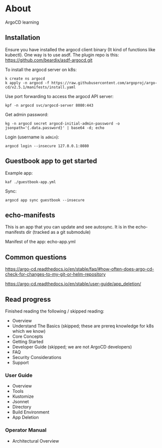 # About

ArgoCD learning


## Installation

Ensure you have installed the argocd client binary (It kind of functions like kubectl). One way is to use asdf. The plugin repo is this: https://github.com/beardix/asdf-argocd.git

To install the argocd server on k8s:
```
k create ns argocd
k apply -n argocd -f https://raw.githubusercontent.com/argoproj/argo-cd/v2.5.1/manifests/install.yaml
```

Use port forwarding to access the argocd API server:
```
kpf -n argocd svc/argocd-server 8080:443
```

Get admin password:
```
kg -n argocd secret argocd-initial-admin-password -o jsonpath='{.data.password}' | base64 -d; echo
```

Login (username is `admin`):
```
argocd login --insecure 127.0.0.1:8080
```


## Guestbook app to get started

Example app:
```
kaf ./guestbook-app.yml
```

Sync:
```
argocd app sync guestbook --insecure
```


## echo-manifests

This is an app that you can update and see autosync. It is in the echo-manifests dir (tracked as a git submodule)

Manifest of the app: echo-app.yml



## Common questions

https://argo-cd.readthedocs.io/en/stable/faq/#how-often-does-argo-cd-check-for-changes-to-my-git-or-helm-repository

https://argo-cd.readthedocs.io/en/stable/user-guide/app_deletion/


## Read progress

Finished reading the following / skipped reading:

- Overview
- Understand The Basics (skipped; these are prereq knowledge for k8s which we know)
- Core Concepts
- Getting Started
- Developer Guide (skipped; we are not ArgoCD developers)
- FAQ
- Security Considerations
- Support

### User Guide

- Overview
- Tools
- Kustomize
- Jsonnet
- Directory
- Build Environment
- App Deletion

### Operator Manual

- Architectural Overview
